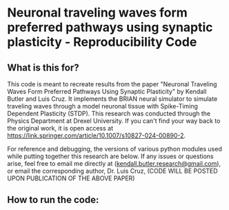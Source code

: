 # Neuronal traveling waves form preferred pathways using synaptic plasticity - Reproducibility Code
## What is this for?
This code is meant to recreate results from the paper "Neuronal Traveling Waves Form Preferred Pathways Using Synaptic Plasticity" by Kendall Butler and Luis Cruz. It implements the BRIAN neural simulator to simulate traveling waves through a model neuronal tissue with Spike-Timing Dependent Plasticity (STDP). This research was conducted through the Physics Department at Drexel University. If you can't find your way back to the original work, it is open access at https://link.springer.com/article/10.1007/s10827-024-00890-2. 

For reference and debugging, the versions of various python modules used while putting together this research are below. If any issues or questions arise, feel free to email me directly at (kendall.butler.research@gmail.com), or email the corresponding author, Dr. Luis Cruz,
(CODE WILL BE POSTED UPON PUBLICATION OF THE ABOVE PAPER)

## How to run the code:
